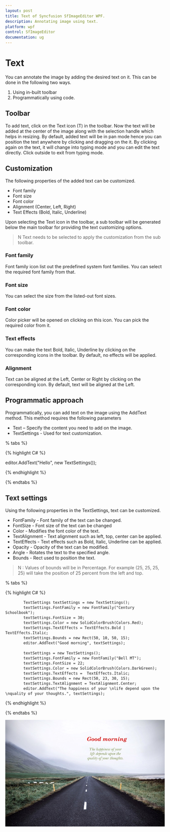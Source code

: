 ```yaml
---
layout: post
title: Text of Syncfusion SfImageEditor WPF.
description: Annotating image using text.
platform: wpf
control: SfImageEditor
documentation: ug
---
```


# Text

You can annotate the image by adding the desired text on it. This can be done in the following two ways.

1.	Using in-built toolbar
2.	Programmatically using code.


## Toolbar

To add text, click on the Text icon (T) in the toolbar. Now the text will be added at the center of the image along with the selection handle which helps in resizing. By default, added text will be in pan mode hence you can position the text anywhere by clicking and dragging on the it. By clicking again on the text, it will change into typing mode and you can edit the text directly. Click outside to exit from typing mode.

## Customization

The following properties of the added text can be customized.

* Font family
* Font size
* Font color
* Alignment (Center, Left, Right)
* Text Effects (Bold, Italic, Underline)

Upon selecting the Text icon in the toolbar, a sub toolbar will be generated below the main toolbar for providing the text customizing options. 

>N Text needs to be selected to apply the customization from the sub toolbar.

### Font family

Font family icon list out the predefined system font families. You can select the required font family from that.

### Font size

You can select the size from the listed-out font sizes.

### Font color

Color picker will be opened on clicking on this icon. You can pick the required color from it.

### Text effects

You can make the text Bold, Italic, Underline by clicking on the corresponding icons in the toolbar. By default, no effects will be applied.

### Alignment

Text can be aligned at the Left, Center or Right by clicking on the corresponding icon. By default, text will be aligned at the Left.


## Programmatic approach

Programmatically, you can add text on the image using the AddText method. This method requires the following parameters

* Text – Specify the content you need to add on the image.
* TextSettings - Used for text customization.

% tabs %} 

{% highlight C# %} 

editor.AddText("Hello", new TextSettings());

{% endhighlight %}

{% endtabs %} 

## Text settings

Using the following properties in the TextSettings, text can be customized.

* FontFamily - Font family of the text can be changed.
* FontSize - Font size of the text can be changed
* Color - Modifies the font color of the text.
* TextAlignment - Text alignment such as left, top, center can be applied.
* TextEffects - Text effects such as Bold, Italic, Underline can be applied.
* Opacity - Opacity of the text can be modified.
* Angle - Rotates the text to the specified angle.
* Bounds - Rect used to position the text. 

>N : Values of bounds will be in Percentage. For example (25, 25, 25, 25) will take the position of 25 percent from the left and top.

% tabs %} 

{% highlight C# %} 

            TextSettings textSettings = new TextSettings();
            textSettings.FontFamily = new FontFamily("Century Schoolbook");
            textSettings.FontSize = 30;
            textSettings.Color = new SolidColorBrush(Colors.Red);
            textSettings.TextEffects = TextEffects.Bold | TextEffects.Italic;
            textSettings.Bounds = new Rect(50, 10, 50, 15);
            editor.AddText("Good morning", textSettings);

            textSettings = new TextSettings();
            textSettings.FontFamily = new FontFamily("Bell MT");
            textSettings.FontSize = 22;
            textSettings.Color = new SolidColorBrush(Colors.DarkGreen);
            textSettings.TextEffects =  TextEffects.Italic;
            textSettings.Bounds = new Rect(50, 23, 30, 15);
            textSettings.TextAlignment = TextAlignment.Center;
            editor.AddText("The happiness of your \nlife depend upon the \nquality of your thoughts.", textSettings);


{% endhighlight %}

{% endtabs %} 

![Text](Images/Text.jpg)   


